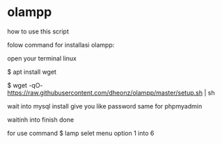 # olampp
how to use this script

folow command for installasi olampp:

open your terminal linux

$ apt install wget

$ wget -qO- https://raw.githubusercontent.com/dheonz/olampp/master/setup.sh | sh

wait into mysql install give you like password
same for phpmyadmin

waitinh into finish done


for use command
$ lamp
selet menu option 1 into 6

